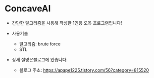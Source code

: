 # ConcaveAI

- 간단한 알고리즘을 사용해 작성한 1인용 오목 프로그램입니다!

- 사용기술
  - 알고리즘: brute force
  - STL

- 상세 설명은블로그에 있습니다.
  - 블로그 주소: https://apape1225.tistory.com/56?category=815520
